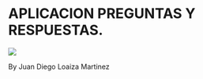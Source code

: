 # APLICACION PREGUNTAS Y RESPUESTAS.

![](https://i.imgur.com/8m0zBCH.png)

By Juan Diego Loaiza Martinez